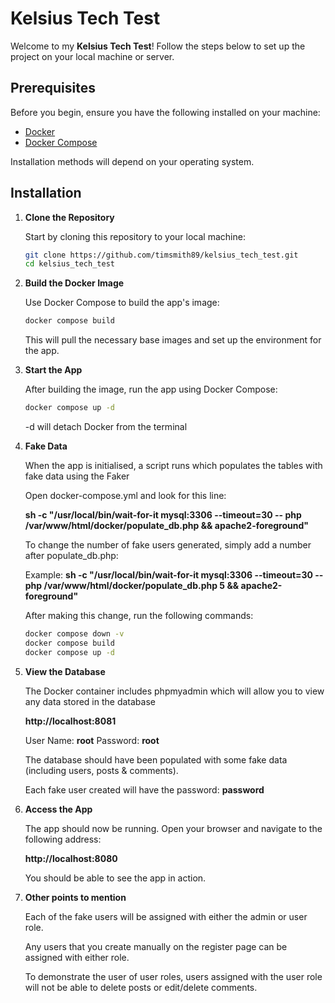 # Kelsius Tech Test

Welcome to my **Kelsius Tech Test**! Follow the steps below to set up the project on your local machine or server.

## Prerequisites

Before you begin, ensure you have the following installed on your machine:

- [Docker](https://www.docker.com/get-started)
- [Docker Compose](https://docs.docker.com/compose/install/)

Installation methods will depend on your operating system.

## Installation

1. **Clone the Repository**

   Start by cloning this repository to your local machine:

    ```bash
    git clone https://github.com/timsmith89/kelsius_tech_test.git
    cd kelsius_tech_test
    ```

2. **Build the Docker Image**

    Use Docker Compose to build the app's image:

    ```bash
    docker compose build
    ```

    This will pull the necessary base images and set up the environment for the app.

3. **Start the App**

    After building the image, run the app using Docker Compose:

    ```bash
    docker compose up -d
    ```
    -d will detach Docker from the terminal

4. **Fake Data**

    When the app is initialised, a script runs which populates the tables with fake data using the Faker

    Open docker-compose.yml and look for this line:

    **sh -c "/usr/local/bin/wait-for-it mysql:3306 --timeout=30 -- php /var/www/html/docker/populate_db.php && apache2-foreground"**

    To change the number of fake users generated, simply add a number after populate_db.php:

    Example: **sh -c "/usr/local/bin/wait-for-it mysql:3306 --timeout=30 -- php /var/www/html/docker/populate_db.php 5 && apache2-foreground"**

    After making this change, run the following commands:

    ```bash
    docker compose down -v
    docker compose build
    docker compose up -d
    ```

5. **View the Database**

    The Docker container includes phpmyadmin which will allow you to view any data stored in the database

    **http://localhost:8081**

    User Name: **root**
    Password: **root**

    The database should have been populated with some fake data (including users, posts & comments).

    Each fake user created will have the password: **password**

6. **Access the App**

    The app should now be running. Open your browser and navigate to the following address:

    **http://localhost:8080**

    You should be able to see the app in action.

7. **Other points to mention**

    Each of the fake users will be assigned with either the admin or user role.

    Any users that you create manually on the register page can be assigned with either role.

    To demonstrate the user of user roles, users assigned with the user role will not be able to delete posts or edit/delete comments.